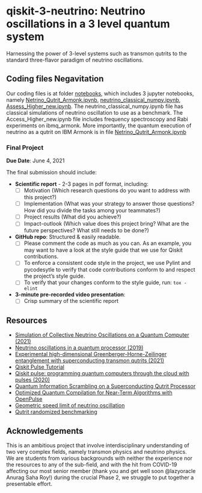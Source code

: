 # qiskit-3-neutrino: Neutrino oscillations in a 3 level quantum system

Harnessing the power of 3-level systems such as transmon qutrits to the standard three-flavor paradigm of neutrino oscillations.

## Coding files Negavitation
Our coding files is at folder [notebooks](https://github.com/hanoipho997/Neutrino-oscillations-in-a-3-level-quantum-system/tree/main/notebooks), which includes 3 jupyter notebooks, namely [Netrino_Qutrit_Armonk.ipynb](https://github.com/hanoipho997/Neutrino-oscillations-in-a-3-level-quantum-system/blob/main/notebooks/Netrino_Qutrit_Armonk.ipynb), [neutrino_classical_numpy.ipynb](https://github.com/hanoipho997/Neutrino-oscillations-in-a-3-level-quantum-system/blob/main/notebooks/neutrino_classical_numpy.ipynb), [Assess_Higher_new.ipynb](https://github.com/hanoipho997/Neutrino-oscillations-in-a-3-level-quantum-system/blob/main/notebooks/Access_Higher_new.ipynb).
The neutrino_classical_numpy.ipynb file has classical simulations of neutrino oscillation to use as a benchmark. 
The Access_Higher_new.ipynb file includes frequency spectroscopy and Rabi experiments on ibmq_armonk.
More importantly, the quantum execution of neutrino as a qutrit on IBM Armonk is in file [Netrino_Qutrit_Armonk.ipynb](https://github.com/hanoipho997/Neutrino-oscillations-in-a-3-level-quantum-system/blob/main/notebooks/Netrino_Qutrit_Armonk.ipynb)

### Final Project

**Due Date**: June 4, 2021

The final submission should include:

- **Scientific report** - 2-3 pages in pdf format, including:
  - [ ] Motivation (Which research questions do you want to address with this project?)
  - [ ] Implementation (What was your strategy to answer those questions? How did you divide the tasks among your teammates?)
  - [ ] Project results (What did you achieve?)
  - [ ] Impact-outlook (Which value does this project bring? What are the future perspectives? What still needs to be done?)

- **GitHub repo**: Structured & easily readable.
  - [ ] Please comment the code as much as you can. As an example, you may want to have a look at the style guide that we use for Qiskit contributions.
  - [ ] To enforce a consistent code style in the project, we use Pylint and pycodesytle to verify that code contributions conform to and respect the project’s style guide.
  - [ ] To verify that your changes conform to the style guide, run: `tox -elint`

- **3-minute pre-recorded video presentation**:
  - [ ] Crisp summary of the scientific report
 
## Resources

* [Simulation of Collective Neutrino Oscillations on a Quantum Computer (2021)](https://arxiv.org/abs/2102.12556)
* [Neutrino oscillations in a quantum processor (2019)](https://journals.aps.org/prresearch/pdf/10.1103/PhysRevResearch.1.033176)
* [Experimental high-dimensional Greenberger-Horne-Zeilinger entanglement with superconducting transmon qutrits (2021)](https://arxiv.org/abs/2104.05627)
* [Qiskit Pulse Tutorial](https://www.youtube.com/watch?v=V_as5PufUiU)
* [Qiskit pulse: programming quantum computers through the cloud with pulses (2020)](https://iopscience.iop.org/article/10.1088/2058-9565/aba404)
* [Quantum Information Scrambling on a Superconducting Qutrit Processor](https://arxiv.org/pdf/2003.03307.pdf)
* [Optimized Quantum Compilation for Near-Term Algorithms with OpenPulse](https://arxiv.org/abs/2004.11205)
* [Geometric speed limit of neutrino oscillation](https://link.springer.com/article/10.1007/s11128-021-03128-7)
* [Qutrit randomized benchmarking](https://arxiv.org/abs/2008.09134)


## Acknowledgements
This is an ambitious project that involve interdisciplinary understanding of two very complex fields, namely transmon physics and neutrino physics. We are students from various backgrounds with neither the experience nor the resources to any of the sub-field, and with the hit from COVID-19 affecting our most senior member (thank you and get well soon @lazyoracle Anurag Saha Roy!) during the crucial Phase 2, we struggle to put together a presentable effort.
